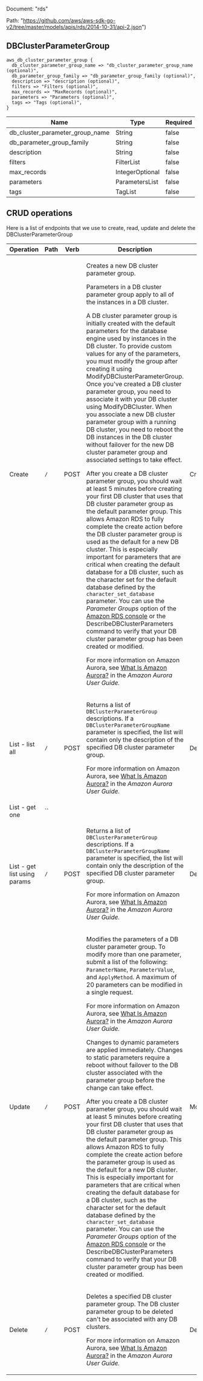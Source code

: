 Document: "rds"


Path: "https://github.com/aws/aws-sdk-go-v2/tree/master/models/apis/rds/2014-10-31/api-2.json")

## DBClusterParameterGroup



```puppet
aws_db_cluster_parameter_group {
  db_cluster_parameter_group_name => "db_cluster_parameter_group_name (optional)",
  db_parameter_group_family => "db_parameter_group_family (optional)",
  description => "description (optional)",
  filters => "Filters (optional)",
  max_records => "MaxRecords (optional)",
  parameters => "Parameters (optional)",
  tags => "Tags (optional)",
}
```

| Name        | Type           | Required       |
| ------------- | ------------- | ------------- |
|db_cluster_parameter_group_name | String | false |
|db_parameter_group_family | String | false |
|description | String | false |
|filters | FilterList | false |
|max_records | IntegerOptional | false |
|parameters | ParametersList | false |
|tags | TagList | false |



## CRUD operations

Here is a list of endpoints that we use to create, read, update and delete the DBClusterParameterGroup

| Operation | Path | Verb | Description | OperationID |
| ------------- | ------------- | ------------- | ------------- | ------------- |
|Create|`/`|POST|<p>Creates a new DB cluster parameter group.</p> <p>Parameters in a DB cluster parameter group apply to all of the instances in a DB cluster.</p> <p> A DB cluster parameter group is initially created with the default parameters for the database engine used by instances in the DB cluster. To provide custom values for any of the parameters, you must modify the group after creating it using <a>ModifyDBClusterParameterGroup</a>. Once you've created a DB cluster parameter group, you need to associate it with your DB cluster using <a>ModifyDBCluster</a>. When you associate a new DB cluster parameter group with a running DB cluster, you need to reboot the DB instances in the DB cluster without failover for the new DB cluster parameter group and associated settings to take effect. </p> <important> <p>After you create a DB cluster parameter group, you should wait at least 5 minutes before creating your first DB cluster that uses that DB cluster parameter group as the default parameter group. This allows Amazon RDS to fully complete the create action before the DB cluster parameter group is used as the default for a new DB cluster. This is especially important for parameters that are critical when creating the default database for a DB cluster, such as the character set for the default database defined by the <code>character_set_database</code> parameter. You can use the <i>Parameter Groups</i> option of the <a href="https://console.aws.amazon.com/rds/">Amazon RDS console</a> or the <a>DescribeDBClusterParameters</a> command to verify that your DB cluster parameter group has been created or modified.</p> </important> <p>For more information on Amazon Aurora, see <a href="http://docs.aws.amazon.com/AmazonRDS/latest/AuroraUserGuide/CHAP_AuroraOverview.html"> What Is Amazon Aurora?</a> in the <i>Amazon Aurora User Guide.</i> </p>|CreateDBClusterParameterGroup|
|List - list all|`/`|POST|<p> Returns a list of <code>DBClusterParameterGroup</code> descriptions. If a <code>DBClusterParameterGroupName</code> parameter is specified, the list will contain only the description of the specified DB cluster parameter group. </p> <p>For more information on Amazon Aurora, see <a href="http://docs.aws.amazon.com/AmazonRDS/latest/AuroraUserGuide/CHAP_AuroraOverview.html"> What Is Amazon Aurora?</a> in the <i>Amazon Aurora User Guide.</i> </p>|DescribeDBClusterParameterGroups|
|List - get one|``||||
|List - get list using params|`/`|POST|<p> Returns a list of <code>DBClusterParameterGroup</code> descriptions. If a <code>DBClusterParameterGroupName</code> parameter is specified, the list will contain only the description of the specified DB cluster parameter group. </p> <p>For more information on Amazon Aurora, see <a href="http://docs.aws.amazon.com/AmazonRDS/latest/AuroraUserGuide/CHAP_AuroraOverview.html"> What Is Amazon Aurora?</a> in the <i>Amazon Aurora User Guide.</i> </p>|DescribeDBClusterParameterGroups|
|Update|`/`|POST|<p> Modifies the parameters of a DB cluster parameter group. To modify more than one parameter, submit a list of the following: <code>ParameterName</code>, <code>ParameterValue</code>, and <code>ApplyMethod</code>. A maximum of 20 parameters can be modified in a single request. </p> <p>For more information on Amazon Aurora, see <a href="http://docs.aws.amazon.com/AmazonRDS/latest/AuroraUserGuide/CHAP_AuroraOverview.html"> What Is Amazon Aurora?</a> in the <i>Amazon Aurora User Guide.</i> </p> <note> <p>Changes to dynamic parameters are applied immediately. Changes to static parameters require a reboot without failover to the DB cluster associated with the parameter group before the change can take effect.</p> </note> <important> <p>After you create a DB cluster parameter group, you should wait at least 5 minutes before creating your first DB cluster that uses that DB cluster parameter group as the default parameter group. This allows Amazon RDS to fully complete the create action before the parameter group is used as the default for a new DB cluster. This is especially important for parameters that are critical when creating the default database for a DB cluster, such as the character set for the default database defined by the <code>character_set_database</code> parameter. You can use the <i>Parameter Groups</i> option of the <a href="https://console.aws.amazon.com/rds/">Amazon RDS console</a> or the <a>DescribeDBClusterParameters</a> command to verify that your DB cluster parameter group has been created or modified.</p> </important>|ModifyDBClusterParameterGroup|
|Delete|`/`|POST|<p>Deletes a specified DB cluster parameter group. The DB cluster parameter group to be deleted can't be associated with any DB clusters.</p> <p>For more information on Amazon Aurora, see <a href="http://docs.aws.amazon.com/AmazonRDS/latest/AuroraUserGuide/CHAP_AuroraOverview.html"> What Is Amazon Aurora?</a> in the <i>Amazon Aurora User Guide.</i> </p>|DeleteDBClusterParameterGroup|
